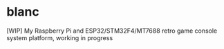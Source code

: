 # blanc
[WIP] My Raspberry Pi and ESP32/STM32F4/MT7688 retro game console system platform, working in progress
